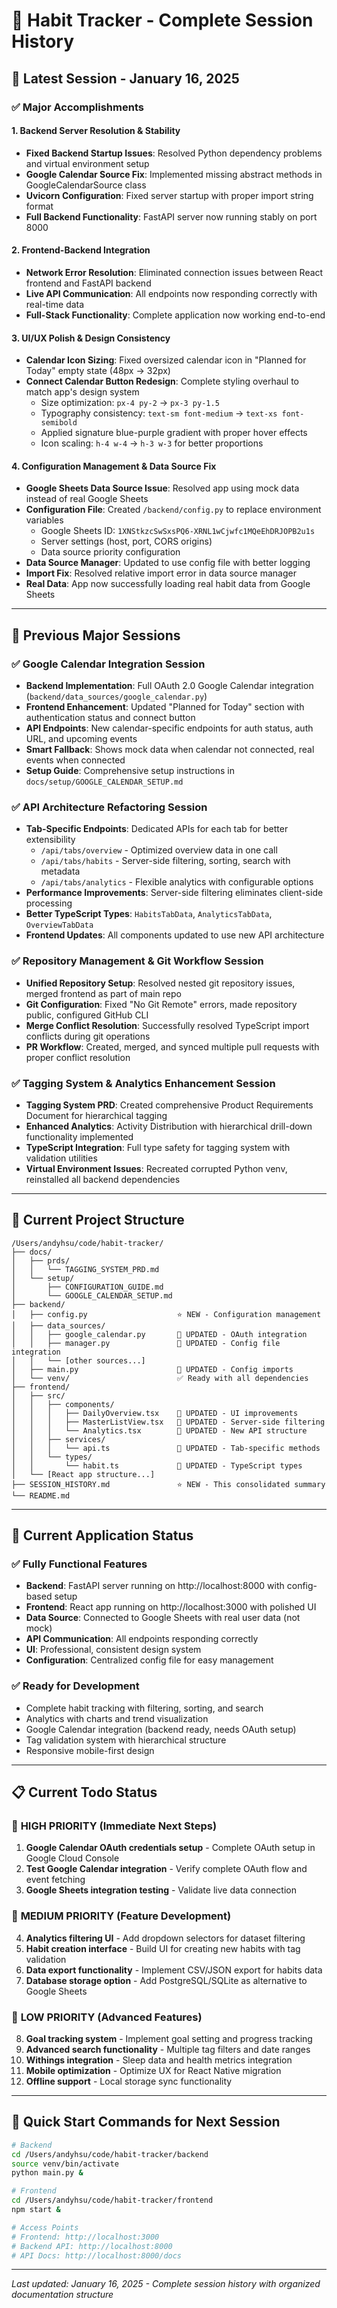 # 📅 Habit Tracker - Complete Session History

## 🎯 **Latest Session - January 16, 2025**

### ✅ **Major Accomplishments**

#### 1. **Backend Server Resolution & Stability** 
- **Fixed Backend Startup Issues**: Resolved Python dependency problems and virtual environment setup
- **Google Calendar Source Fix**: Implemented missing abstract methods in GoogleCalendarSource class
- **Uvicorn Configuration**: Fixed server startup with proper import string format
- **Full Backend Functionality**: FastAPI server now running stably on port 8000

#### 2. **Frontend-Backend Integration**  
- **Network Error Resolution**: Eliminated connection issues between React frontend and FastAPI backend
- **Live API Communication**: All endpoints now responding correctly with real-time data
- **Full-Stack Functionality**: Complete application now working end-to-end

#### 3. **UI/UX Polish & Design Consistency**
- **Calendar Icon Sizing**: Fixed oversized calendar icon in "Planned for Today" empty state (48px → 32px)
- **Connect Calendar Button Redesign**: Complete styling overhaul to match app's design system
  - Size optimization: `px-4 py-2` → `px-3 py-1.5`
  - Typography consistency: `text-sm font-medium` → `text-xs font-semibold`
  - Applied signature blue-purple gradient with proper hover effects
  - Icon scaling: `h-4 w-4` → `h-3 w-3` for better proportions

#### 4. **Configuration Management & Data Source Fix**
- **Google Sheets Data Source Issue**: Resolved app using mock data instead of real Google Sheets
- **Configuration File**: Created `/backend/config.py` to replace environment variables
  - Google Sheets ID: `1XNStkzcSwSxsPQ6-XRNL1wCjwfc1MQeEhDRJOPB2u1s`
  - Server settings (host, port, CORS origins)
  - Data source priority configuration
- **Data Source Manager**: Updated to use config file with better logging
- **Import Fix**: Resolved relative import error in data source manager
- **Real Data**: App now successfully loading real habit data from Google Sheets

---

## 🎯 **Previous Major Sessions**

### ✅ **Google Calendar Integration Session**
- **Backend Implementation**: Full OAuth 2.0 Google Calendar integration (`backend/data_sources/google_calendar.py`)
- **Frontend Enhancement**: Updated "Planned for Today" section with authentication status and connect button
- **API Endpoints**: New calendar-specific endpoints for auth status, auth URL, and upcoming events
- **Smart Fallback**: Shows mock data when calendar not connected, real events when connected
- **Setup Guide**: Comprehensive setup instructions in `docs/setup/GOOGLE_CALENDAR_SETUP.md`

### ✅ **API Architecture Refactoring Session**
- **Tab-Specific Endpoints**: Dedicated APIs for each tab for better extensibility
  - `/api/tabs/overview` - Optimized overview data in one call
  - `/api/tabs/habits` - Server-side filtering, sorting, search with metadata
  - `/api/tabs/analytics` - Flexible analytics with configurable options
- **Performance Improvements**: Server-side filtering eliminates client-side processing
- **Better TypeScript Types**: `HabitsTabData`, `AnalyticsTabData`, `OverviewTabData`
- **Frontend Updates**: All components updated to use new API architecture

### ✅ **Repository Management & Git Workflow Session**
- **Unified Repository Setup**: Resolved nested git repository issues, merged frontend as part of main repo
- **Git Configuration**: Fixed "No Git Remote" errors, made repository public, configured GitHub CLI
- **Merge Conflict Resolution**: Successfully resolved TypeScript import conflicts during git operations
- **PR Workflow**: Created, merged, and synced multiple pull requests with proper conflict resolution

### ✅ **Tagging System & Analytics Enhancement Session**
- **Tagging System PRD**: Created comprehensive Product Requirements Document for hierarchical tagging
- **Enhanced Analytics**: Activity Distribution with hierarchical drill-down functionality implemented
- **TypeScript Integration**: Full type safety for tagging system with validation utilities
- **Virtual Environment Issues**: Recreated corrupted Python venv, reinstalled all backend dependencies

---

## 📂 **Current Project Structure**

```
/Users/andyhsu/code/habit-tracker/
├── docs/
│   ├── prds/
│   │   └── TAGGING_SYSTEM_PRD.md
│   └── setup/
│       ├── CONFIGURATION_GUIDE.md
│       └── GOOGLE_CALENDAR_SETUP.md
├── backend/
│   ├── config.py                    ⭐ NEW - Configuration management
│   ├── data_sources/
│   │   ├── google_calendar.py       📝 UPDATED - OAuth integration
│   │   ├── manager.py               📝 UPDATED - Config file integration
│   │   └── [other sources...]
│   ├── main.py                      📝 UPDATED - Config imports
│   └── venv/                        ✅ Ready with all dependencies
├── frontend/
│   ├── src/
│   │   ├── components/
│   │   │   ├── DailyOverview.tsx    📝 UPDATED - UI improvements
│   │   │   ├── MasterListView.tsx   📝 UPDATED - Server-side filtering
│   │   │   └── Analytics.tsx        📝 UPDATED - New API structure
│   │   ├── services/
│   │   │   └── api.ts               📝 UPDATED - Tab-specific methods
│   │   └── types/
│   │       └── habit.ts             📝 UPDATED - TypeScript types
│   └── [React app structure...]
├── SESSION_HISTORY.md               ⭐ NEW - This consolidated summary
└── README.md
```

---

## 🚀 **Current Application Status**

### **✅ Fully Functional Features**
- **Backend**: FastAPI server running on http://localhost:8000 with config-based setup
- **Frontend**: React app running on http://localhost:3000 with polished UI
- **Data Source**: Connected to Google Sheets with real user data (not mock)
- **API Communication**: All endpoints responding correctly
- **UI**: Professional, consistent design system
- **Configuration**: Centralized config file for easy management

### **✅ Ready for Development**
- Complete habit tracking with filtering, sorting, and search
- Analytics with charts and trend visualization
- Google Calendar integration (backend ready, needs OAuth setup)
- Tag validation system with hierarchical structure
- Responsive mobile-first design

---

## 📋 **Current Todo Status**

### 🔄 **HIGH PRIORITY (Immediate Next Steps)**
1. **Google Calendar OAuth credentials setup** - Complete OAuth setup in Google Cloud Console
2. **Test Google Calendar integration** - Verify complete OAuth flow and event fetching
3. **Google Sheets integration testing** - Validate live data connection

### 🔄 **MEDIUM PRIORITY (Feature Development)**
4. **Analytics filtering UI** - Add dropdown selectors for dataset filtering
5. **Habit creation interface** - Build UI for creating new habits with tag validation
6. **Data export functionality** - Implement CSV/JSON export for habits data
7. **Database storage option** - Add PostgreSQL/SQLite as alternative to Google Sheets

### 🔄 **LOW PRIORITY (Advanced Features)**
8. **Goal tracking system** - Implement goal setting and progress tracking
9. **Advanced search functionality** - Multiple tag filters and date ranges
10. **Withings integration** - Sleep data and health metrics integration
11. **Mobile optimization** - Optimize UX for React Native migration
12. **Offline support** - Local storage sync functionality

---

## 🚀 **Quick Start Commands for Next Session**

```bash
# Backend
cd /Users/andyhsu/code/habit-tracker/backend
source venv/bin/activate
python main.py &

# Frontend  
cd /Users/andyhsu/code/habit-tracker/frontend
npm start &

# Access Points
# Frontend: http://localhost:3000
# Backend API: http://localhost:8000
# API Docs: http://localhost:8000/docs
```

---

*Last updated: January 16, 2025 - Complete session history with organized documentation structure*
